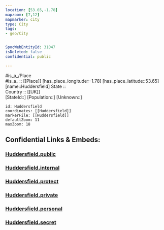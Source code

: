 ```yaml
---
location: [53.65,-1.78] 
mapzoom: [7,12] 
mapmarker: city 
type: City
tags:
- geo/City


SpocWebEntityId: 31047
isDeleted: false
confidential: public

---
```

#is_a_/Place  
#is_a_ :: [[Place]] 
[has_place_longitude::-1.78] 
[has_place_latitude::53.65] 
[name::Huddersfield] 
State ::  
Country :: [[UK]]  
[StateId::] 
[Population::] 
[Unknown::] 


```leaflet
id: Huddersfield
coordinates: [[Huddersfield]] 
markerFile: [[Huddersfield]] 
defaultZoom: 11 
maxZoom: 18
```


## Confidential Links & Embeds: 

### [Huddersfield.public](/_public/\Earth\Continent\Europe\Europe~North\UK\England\Regions~England\Yorkshire_and_the_Humber\Yorkshire~West\Kirklees\cities~KirkleesHuddersfield.public.md) 

### [Huddersfield.internal](/_internal/\Earth\Continent\Europe\Europe~North\UK\England\Regions~England\Yorkshire_and_the_Humber\Yorkshire~West\Kirklees\cities~KirkleesHuddersfield.internal.md) 

### [Huddersfield.protect](/_protect/\Earth\Continent\Europe\Europe~North\UK\England\Regions~England\Yorkshire_and_the_Humber\Yorkshire~West\Kirklees\cities~KirkleesHuddersfield.protect.md) 

### [Huddersfield.private](/_private/\Earth\Continent\Europe\Europe~North\UK\England\Regions~England\Yorkshire_and_the_Humber\Yorkshire~West\Kirklees\cities~KirkleesHuddersfield.private.md) 

### [Huddersfield.personal](/_personal/\Earth\Continent\Europe\Europe~North\UK\England\Regions~England\Yorkshire_and_the_Humber\Yorkshire~West\Kirklees\cities~KirkleesHuddersfield.personal.md) 

### [Huddersfield.secret](/_secret/\Earth\Continent\Europe\Europe~North\UK\England\Regions~England\Yorkshire_and_the_Humber\Yorkshire~West\Kirklees\cities~KirkleesHuddersfield.secret.md)

